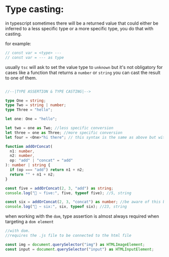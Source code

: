# Type casting:

in typescript sometimes there will be a returned value that could either be inferred to a less specific type or a more specific type, you do that with casting.

for example:

```typescript
// const var = <type> ---
// const var = --- as type
```

usually `tsc` will ask to set the value type to `unknown` but it's not obligatory for cases like a function that returns a `number` or `string` you can cast the result to one of them.


```typescript

//--|TYPE ASSERTION & TYPE CASTING|-->

type One = string;
type Two = string | number;
type Three = "hello";

let one: One = "hello";

let two = one as Two; //less specific conversion
let three = one as Three; //more specific conversion
let four = <One>"hi there"; // this syntax is the same as above but with less typing & invalid in react

function addOrConcat(
  n1: number,
  n2: number,
  op: "add" | "concat" = "add"
): number | string {
  if (op === "add") return n1 + n2;
  return "" + n1 + n2;
}

const five = addOrConcat(2, 3, "add") as string;
console.log("🚀 ~ five:", five, typeof five); //5, string

const six = addOrConcat(2, 3, "concat") as number; //be aware of this bug, it seems valid but the return type is a string thought being casted as a number;
console.log("🚀 ~ six:", six, typeof six); //23, string

```

when working with the `dom`, type assertion is almost always required when targeting a `dom element`

```typescript 
//with dom.
//requires the .js file to be connected to the html file

const img = document.querySelector("img") as HTMLImageElement;
const input = document.querySelector("input") as HTMLInputElement;
```


